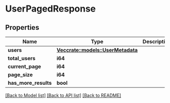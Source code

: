 # UserPagedResponse

## Properties

Name | Type | Description | Notes
------------ | ------------- | ------------- | -------------
**users** | [**Vec<crate::models::UserMetadata>**](UserMetadata.md) |  | 
**total_users** | **i64** |  | 
**current_page** | **i64** |  | 
**page_size** | **i64** |  | 
**has_more_results** | **bool** |  | 

[[Back to Model list]](../README.md#documentation-for-models) [[Back to API list]](../README.md#documentation-for-api-endpoints) [[Back to README]](../README.md)


